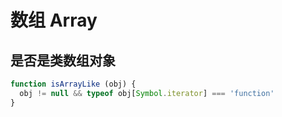 # 数组 Array

## 是否是类数组对象
```javascript
function isArrayLike (obj) {
  obj != null && typeof obj[Symbol.iterator] === 'function'
}
```